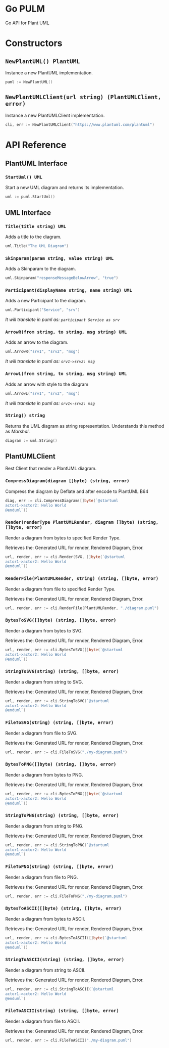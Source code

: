 # Go PULM
Go API for Plant UML

# Constructors

## `NewPlantUML() PlantUML`
Instance a new PlantUML implementation.

````go
puml := NewPlantUML()
````

## `NewPlantUMLClient(url string) (PlantUMLClient, error)`
Instance a new PlantUMLClient implementation.
````go
cli, err := NewPlantUMLClient("https://www.plantuml.com/plantuml")
````

# API Reference

## PlantUML Interface

### `StartUml() UML`
Start a new UML diagram and returns its implementation.

````go
uml := puml.StartUml()
````

## UML Interface

### `Title(title string) UML`
Adds a title to the diagram.

````go
uml.Title("The UML Diagram")
````

### `Skinparam(param string, value string) UML`
Adds a Skinparam to the diagram.

````go
uml.Skinparam("responseMessageBelowArrow", "true")
````

### `Participant(displayName string, name string) UML`
Adds a new Participant to the diagram.

````go
uml.Participant("Service", "srv")
````

*It will translate in puml as: `participant Service as srv`*

### `ArrowR(from string, to string, msg string) UML`
Adds an arrow to the diagram.

````go
uml.ArrowR("srv1", "srv2", "msg")
````
*It will translate in puml as: `srv1->srv2: msg`*


### `ArrowL(from string, to string, msg string) UML`
Adds an arrow with style to the diagram

````go
uml.ArrowL("srv1", "srv2", "msg")
````

*It will translate in puml as: `srv1<-srv2: msg`*

### `String() string`
Returns the UML diagram as string representation. Understands this method as *Marshal*.

````go
diagram := uml.String()
````

## PlantUMLClient
Rest Client that render a PlantUML diagram.

### `CompressDiagram(diagram []byte) (string, error)`
Compress the diagram by Deflate and after encode to PlantUML B64

````go
diag, err := cli.CompressDiagram([]byte(`@startuml
actor1->actor2: Hello World
@enduml`))
````

### `Render(renderType PlantUMLRender, diagram []byte) (string, []byte, error)`

Render a diagram from bytes to specified Render Type. 

Retrieves the: Generated URL for render, Rendered Diagram, Error.


````go
url, render, err := cli.Render(SVG, []byte(`@startuml
actor1->actor2: Hello World
@enduml`))
````

### `RenderFile(PlantUMLRender, string) (string, []byte, error)`
Render a diagram from file to specified Render Type. 

Retrieves the: Generated URL for render, Rendered Diagram, Error.

````go
url, render, err := cli.RenderFile(PlantUMLRender, "./diagram.puml")
````

### `BytesToSVG([]byte) (string, []byte, error)`
Render a diagram from bytes to SVG. 

Retrieves the: Generated URL for render, Rendered Diagram, Error.

````go
url, render, err := cli.BytesToSVG([]byte(`@startuml
actor1->actor2: Hello World
@enduml`))
````

### `StringToSVG(string) (string, []byte, error)`
Render a diagram from string to SVG. 

Retrieves the: Generated URL for render, Rendered Diagram, Error.

````go
url, render, err := cli.StringToSVG(`@startuml
actor1->actor2: Hello World
@enduml`)
````

### `FileToSVG(string) (string, []byte, error)`
Render a diagram from file to SVG. 

Retrieves the: Generated URL for render, Rendered Diagram, Error.

````go
url, render, err := cli.FileToSVG("./my-diagram.puml")
````

### `BytesToPNG([]byte) (string, []byte, error)`
Render a diagram from bytes to PNG. 

Retrieves the: Generated URL for render, Rendered Diagram, Error.

````go
url, render, err := cli.BytesToPNG([]byte(`@startuml
actor1->actor2: Hello World
@enduml`))
````

### `StringToPNG(string) (string, []byte, error)`
Render a diagram from string to PNG. 

Retrieves the: Generated URL for render, Rendered Diagram, Error.

````go
url, render, err := cli.StringToPNG(`@startuml
actor1->actor2: Hello World
@enduml`)
````

### `FileToPNG(string) (string, []byte, error)`
Render a diagram from file to PNG. 

Retrieves the: Generated URL for render, Rendered Diagram, Error.

````go
url, render, err := cli.FileToPNG("./my-diagram.puml")
````

### `BytesToASCII([]byte) (string, []byte, error)`
Render a diagram from bytes to ASCII. 

Retrieves the: Generated URL for render, Rendered Diagram, Error.

````go
url, render, err := cli.BytesToASCII([]byte(`@startuml
actor1->actor2: Hello World
@enduml`))
````

### `StringToASCII(string) (string, []byte, error)`
Render a diagram from string to ASCII. 

Retrieves the: Generated URL for render, Rendered Diagram, Error.

````go
url, render, err := cli.StringToASCII(`@startuml
actor1->actor2: Hello World
@enduml`)
````

### `FileToASCII(string) (string, []byte, error)`
Render a diagram from file to ASCII. 

Retrieves the: Generated URL for render, Rendered Diagram, Error.

````go
url, render, err := cli.FileToASCII("./my-diagram.puml")
````

